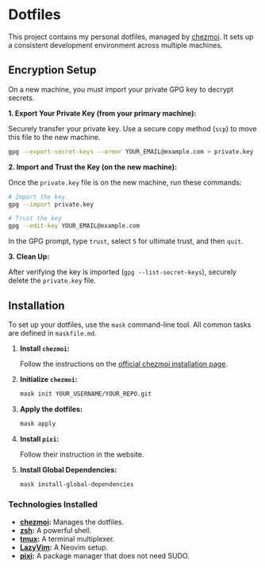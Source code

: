 # Dotfiles

This project contains my personal dotfiles, managed by [chezmoi](httpss://www.chezmoi.io/).
It sets up a consistent development environment across multiple machines.

## Encryption Setup

On a new machine, you must import your private GPG key to decrypt secrets.

**1. Export Your Private Key (from your primary machine):**

Securely transfer your private key.
Use a secure copy method (`scp`) to move this file to the new machine.

```bash
gpg --export-secret-keys --armor YOUR_EMAIL@example.com > private.key
```

**2. Import and Trust the Key (on the new machine):**

Once the `private.key` file is on the new machine, run these commands:

```bash
# Import the key
gpg --import private.key

# Trust the key
gpg --edit-key YOUR_EMAIL@example.com
```

In the GPG prompt, type `trust`, select `5` for ultimate trust, and then `quit`.

**3. Clean Up:**

After verifying the key is imported (`gpg --list-secret-keys`),
securely delete the `private.key` file.

## Installation

To set up your dotfiles, use the `mask` command-line tool.
All common tasks are defined in `maskfile.md`.

1. **Install `chezmoi`:**

    Follow the instructions on the [official chezmoi installation page](https://www.chezmoi.io/install/).

2. **Initialize `chezmoi`:**

    ```bash
    mask init YOUR_USERNAME/YOUR_REPO.git
    ```

3. **Apply the dotfiles:**

    ```bash
    mask apply
    ```

4. **Install `pixi`:**

   Follow their instruction in the website.

5. **Install Global Dependencies:**

    ```bash
    mask install-global-dependencies
    ```

### Technologies Installed

* **[chezmoi](httpss://www.chezmoi.io/):** Manages the dotfiles.
* **[zsh](httpss://www.zsh.org/):** A powerful shell.
* **[tmux](httpss://github.com/tmux/tmux/wiki):** A terminal multiplexer.
* **[LazyVim](httpss://www.lazyvim.org/):** A Neovim setup.
* **[pixi](httpss://pixi.sh/):** A package manager that does not need SUDO.
